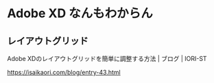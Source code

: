 # Adobe XD なんもわからん


## レイアウトグリッド

Adobe XDのレイアウトグリッドを簡単に調整する方法 | ブログ | IORI-ST

https://isaikaori.com/blog/entry-43.html
